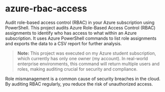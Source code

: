 # azure-rbac-access
Audit role-based access control (RBAC) in your Azure subscription using PowerShell. This project audits Azure Role-Based Access Control (RBAC) assignments to identify who has access to what within an Azure subscription. It uses Azure PowerShell commands to list role assignments and exports the data to a CSV report for further analysis.
> **Note:** This project was executed on my Azure student subscription, which currently has only one owner (my account). 
> In real-world enterprise environments, this command will return multiple users and roles, making auditing crucial for security and compliance.

Role mismanagement is a common cause of security breaches in the cloud.
By auditing RBAC regularly, you reduce the risk of unauthorized access.
